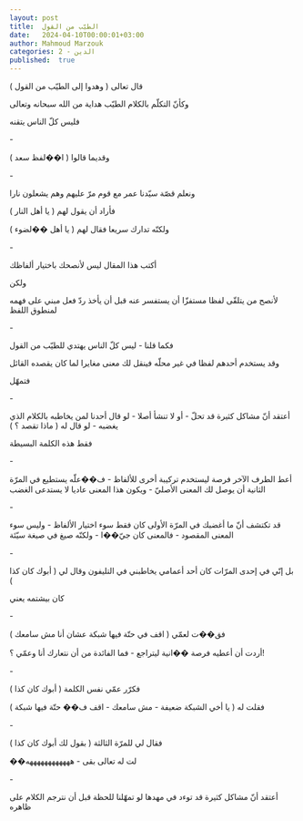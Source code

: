 ```yaml
---
layout: post
title:  الطيّب من القول
date:   2024-04-10T00:00:01+03:00
author: Mahmoud Marzouk
categories: 2 - الدين
published:  true
---
```

قال تعالى ( وهدوا إلى الطيّب من القول )

وكأنّ التكلّم بالكلام الطيّب هداية من الله سبحانه وتعالى

فليس كلّ الناس يتقنه

\-

وقديما قالوا ( ا��لفظ سعد )

\-

ونعلم قصّة سيّدنا عمر مع قوم مرّ عليهم وهم يشعلون نارا

فأراد أن يقول لهم ( يا أهل النار )

ولكنّه تدارك سريعا فقال لهم ( يا أهل ��لضوء )

\-

أكتب هذا المقال ليس لأنصحك باختيار ألفاظك

ولكن

لأنصح من يتلقّى لفظا مستفزّا أن يستفسر عنه قبل أن يأخذ ردّ فعل مبني على
فهمه لمنطوق اللفظ

\-

فكما قلنا - ليس كلّ الناس يهتدي للطيّب من القول

وقد يستخدم أحدهم لفظا في غير محلّه فينقل لك معنى مغايرا لما كان يقصده
القائل

فتمهّل

\-

أعتقد أنّ مشاكل كثيرة قد تحلّ - أو لا تنشأ أصلا - لو قال أحدنا لمن يخاطبه
بالكلام الذي يغضبه - لو قال له ( ماذا تقصد ؟ )

فقط هذه الكلمة البسيطة

\-

أعط الطرف الآخر فرصة ليستخدم تركيبة أخرى للألفاظ - ف��علّه يستطيع في
المرّة الثانية أن يوصل لك المعنى الأصليّ - ويكون هذا المعنى عاديا لا
يستدعى الغضب

\-

قد تكتشف أنّ ما أغضبك في المرّة الأولى كان فقط سوء اختيار الألفاظ - وليس
سوء المعنى المقصود - فالمعنى كان جيّ��ا - ولكنّه صيغ في صيغة
سيّئة

\-

بل إنّي في إحدى المرّات كان أحد أعمامي يخاطبني في التليفون وقال لي ( أبوك
كان كذا )

كان بيشتمه يعني

\-

فق��ت لعمّي ( اقف في حتّة فيها شبكة عشان أنا مش سامعك )

أردت أن أعطيه فرصة ��انية ليتراجع - فما الفائدة من أن نتعارك أنا وعمّي
؟!

\-

فكرّر عمّي نفس الكلمة ( أبوك كان كذا )

فقلت له ( يا أخي الشبكة ضعيفة - مش سامعك - اقف ف�� حتّة فيها
شبكة )

\-

فقال لي للمرّة الثالثة ( بقول لك أبوك كان كذا )

��لت له تعالى بقى - ههههههههههههه

\-

أعتقد أنّ مشاكل كثيرة قد توءد في مهدها لو تمهّلنا للحظة قبل أن نترجم
الكلام على ظاهره
